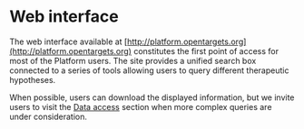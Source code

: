 # Web interface

The web interface available at [http://platform.opentargets.org](http://platform.opentargets.org) constitutes the first point of access for most of the Platform users. The site provides a unified search box connected to a series of tools allowing users to query different therapeutic hypotheses.

When possible, users can download the displayed information, but we invite users to visit the [Data access](data-access/) section when more complex queries are under consideration.

